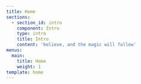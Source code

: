 ```yaml
---
title: Home
sections:
  - section_id: intro
    component: Intro
    type: intro
    title: Intro
    content: 'believe, and the magic will follow'
menus:
  main:
    title: Home
    weight: 1
template: home
---
```

